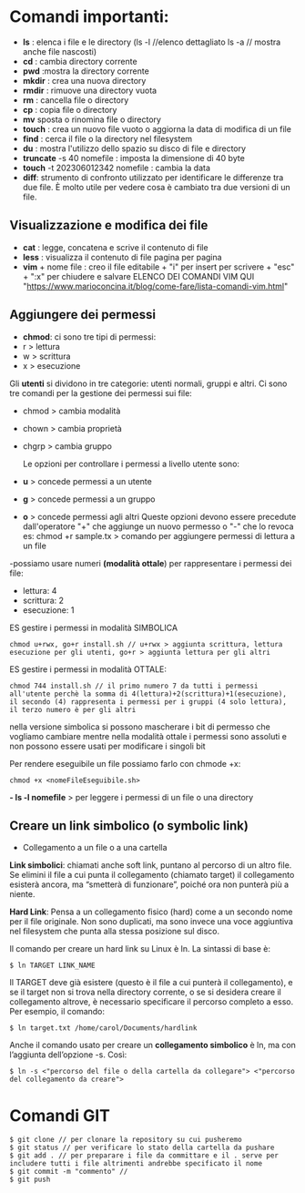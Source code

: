# Comandi importanti:

- **ls** : elenca i file e le directory
  (ls -l //elenco dettagliato
  ls -a // mostra anche file nascosti)
- **cd** : cambia directory corrente
- **pwd** :mostra la directory corrente
- **mkdir** : crea una nuova directory
- **rmdir** : rimuove una directory vuota
- **rm** : cancella file o directory
- **cp** : copia file o directory
- **mv** sposta o rinomina file o directory
- **touch** : crea un nuovo file vuoto o aggiorna la data di modifica di un file
- **find** : cerca il file o la directory nel filesystem
- **du** : mostra l'utilizzo dello spazio su disco di file e directory
- **truncate** -s 40 nomefile : imposta la dimensione di 40 byte
- **touch** -t 202306012342 nomefile : cambia la data
- **diff**:  strumento di confronto utilizzato per identificare le differenze tra due file. È molto utile per vedere cosa è cambiato tra due versioni di un file. 

## Visualizzazione e modifica dei file

- **cat** : legge, concatena e scrive il contenuto di file
- **less** : visualizza il contenuto di file pagina per pagina
- **vim** + nome file : creo il file editabile + "i" per insert per scrivere + "esc" + ":x" per chiudere e salvare
  ELENCO DEI COMANDI VIM QUI  
  "https://www.marioconcina.it/blog/come-fare/lista-comandi-vim.html"

## Aggiungere dei permessi

- **chmod**: ci sono tre tipi di permessi:
- r > lettura
- w > scrittura
- x > esecuzione

Gli **utenti** si dividono in tre categorie: utenti normali, gruppi e altri.
Ci sono tre comandi per la gestione dei permessi sui file:

- chmod > cambia modalità
- chown > cambia proprietà
- chgrp > cambia gruppo

  Le opzioni per controllare i permessi a livello utente sono:

- **u** > concede permessi a un utente
- **g** > concede permessi a un gruppo
- **o** > concede permessi agli altri
  Queste opzioni devono essere precedute dall'operatore "+" che aggiunge un nuovo permesso o "-" che lo revoca
  es: chmod +r sample.tx > comando per aggiungere permessi di lettura a un file

-possiamo usare numeri **(modalità ottale**) per rappresentare i permessi dei file:

- lettura: 4
- scrittura: 2
- esecuzione: 1

ES gestire i permessi in modalità SIMBOLICA  
```
chmod u+rwx, go+r install.sh // u+rwx > aggiunta scrittura, lettura esecuzione per gli utenti, go+r > aggiunta lettura per gli altri  
```
ES gestire i permessi in modalità OTTALE:  
```
chmod 744 install.sh // il primo numero 7 da tutti i permessi all'utente perchè la somma di 4(lettura)+2(scrittura)+1(esecuzione), il secondo (4) rappresenta i permessi per i gruppi (4 solo lettura), il terzo numero è per gli altri
```
nella versione simbolica si possono mascherare i bit di permesso che vogliamo cambiare mentre nella modalità ottale i permessi sono assoluti e non possono essere usati per modificare i singoli bit

Per rendere eseguibile un file possiamo farlo con chmode +x:
```
chmod +x <nomeFileEseguibile.sh>
```

**- ls -l nomefile** > per leggere i permessi di un file o una directory

## Creare un link simbolico (o symbolic link)

- Collegamento a un file o a una cartella

**Link simbolici**: chiamati anche soft link, puntano al percorso di un altro file. Se elimini il file a cui punta il collegamento (chiamato target) il collegamento esisterà ancora, ma “smetterà di funzionare”, poiché ora non punterà più a niente.

**Hard Link**: Pensa a un collegamento fisico (hard) come a un secondo nome per il file originale. Non sono duplicati, ma sono invece una voce aggiuntiva nel filesystem che punta alla stessa posizione sul disco.

Il comando per creare un hard link su Linux è ln. La sintassi di base è:  
```
$ ln TARGET LINK_NAME  
```
Il TARGET deve già esistere (questo è il file a cui punterà il collegamento), e se il target non si trova nella directory corrente, o se si desidera creare il collegamento altrove, è necessario specificare il percorso completo a esso. Per esempio, il comando:
```
$ ln target.txt /home/carol/Documents/hardlink
```
Anche il comando usato per creare un **collegamento simbolico** è ln, ma con l’aggiunta dell’opzione -s. Così:  
```
$ ln -s <"percorso del file o della cartella da collegare"> <"percorso del collegamento da creare">
```
# Comandi GIT
```
$ git clone // per clonare la repository su cui pusheremo
$ git status // per verificare lo stato della cartella da pushare
$ git add . // per preparare i file da committare e il . serve per includere tutti i file altrimenti andrebbe specificato il nome
$ git commit -m "commento" // 
$ git push
```

